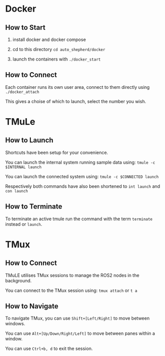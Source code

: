 # Docker

## How to Start

1. install docker and docker compose

2. cd to this directory `cd auto_shepherd/docker`

3. launch the containers with `./docker_start`

## How to Connect

Each container runs its own user area, connect to them directly using `./docker_attach`

This gives a choise of which to launch, select the number you wish.

# TMuLe

## How to Launch

Shortcuts have been setup for your convenience.

You can launch the internal system running sample data using: `tmule -c $INTERNAL launch`

You can launch the connected system using: `tmule -c $CONNECTED launch`

Respectively both commands have also been shortened to `int launch` and `con launch`

## How to Terminate

To terminate an active tmule run the command with the term `terminate` instead or `launch`.


# TMux

## How to Connect

TMuLE utilises TMux sessions to manage the ROS2 nodes in the background.

You can connect to the TMux session using: `tmux attach` or `t a`

## How to Navigate

To navigate TMux, you can use `Shift+[Left/Right]` to move between windows.

You can use `Alt+[Up/Down/Right/Left]` to move between panes within a window.

You can use `Ctrl+b, d` to exit the session.
